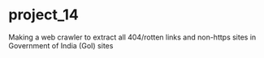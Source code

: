 # project_14
 Making a web crawler to extract all 404/rotten links and non-https sites in Government of India (GoI) sites
